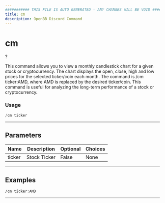 ```yaml
---
########### THIS FILE IS AUTO GENERATED - ANY CHANGES WILL BE VOID ###########
title: cm
description: OpenBB Discord Command
---
```


# cm

?

This command allows you to view a monthly candlestick chart for a given stock or cryptocurrency. The chart displays the open, close, high and low prices for the selected ticker/coin each month. The command is /cm ticker:AMD, where AMD is replaced by the desired ticker/coin. This command is useful for analyzing the long-term performance of a stock or cryptocurrency.

### Usage

```python wordwrap
/cm ticker
```

---

## Parameters

| Name | Description | Optional | Choices |
| ---- | ----------- | -------- | ------- |
| ticker | Stock Ticker | False | None |


---

## Examples

```
/cm ticker:AMD
```

---
